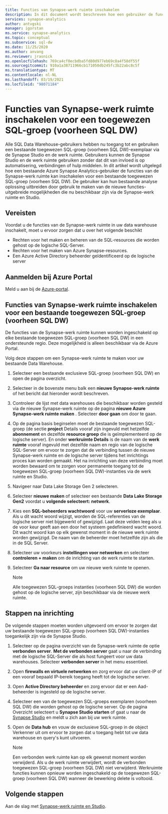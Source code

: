 ```yaml
---
title: Functies van Synapse-werk ruimte inschakelen
description: In dit document wordt beschreven hoe een gebruiker de functies van de Synapse-werk ruimte kan inschakelen op een bestaande toegewezen SQL-groep (voorheen SQL DW).
services: synapse-analytics
author: antvgski
manager: igorstan
ms.service: synapse-analytics
ms.topic: conceptual
ms.subservice: sql-dw
ms.date: 11/25/2020
ms.author: anvang
ms.reviewer: jrasnick
ms.openlocfilehash: 769ca4cf0ecbdba5fd80d977eb69c8a4f58df55f
ms.sourcegitcommit: 910a1a38711966cb171050db245fc3b22abc8c5f
ms.translationtype: MT
ms.contentlocale: nl-NL
ms.lasthandoff: 03/19/2021
ms.locfileid: "98071184"
---
```

# <a name="enabling-synapse-workspace-features-for-a-dedicated-sql-pool-formerly-sql-dw"></a>Functies van Synapse-werk ruimte inschakelen voor een toegewezen SQL-groep (voorheen SQL DW)

Alle SQL Data Warehouse-gebruikers hebben nu toegang tot en gebruiken een bestaande toegewezen SQL-groep (voorheen SQL DW)-exemplaar via de Synapse Studio en de werk ruimte. Gebruikers kunnen de Synapse Studio en de werk ruimte gebruiken zonder dat dit van invloed is op automatisering, verbindingen of hulp middelen. In dit artikel wordt uitgelegd hoe een bestaande Azure Synapse Analytics-gebruiker de functies van de Synapse-werk ruimte kan inschakelen voor een bestaande toegewezen SQL-groep (voorheen SQL DW). De gebruiker kan hun bestaande analyse oplossing uitbreiden door gebruik te maken van de nieuwe functies-uitgebreide mogelijkheden die nu beschikbaar zijn via de Synapse-werk ruimte en Studio.   

## <a name="prerequisites"></a>Vereisten
Voordat u de functies van de Synapse-werk ruimte in uw data warehouse inschakelt, moet u ervoor zorgen dat u over het volgende beschikt
- Rechten voor het maken en beheren van de SQL-resources die worden gehost op de logische SQL-Server.
- Rechten voor het maken van Azure Synapse-resources.
- Een Azure Active Directory beheerder geïdentificeerd op de logische server

## <a name="sign-in-to-the-azure-portal"></a>Aanmelden bij Azure Portal

Meld u aan bij de [Azure-portal](https://portal.azure.com/).

## <a name="enabling-synapse-workspace-features-for-an-existing-dedicated-sql-pool-formerly-sql-dw"></a>Functies van Synapse-werk ruimte inschakelen voor een bestaande toegewezen SQL-groep (voorheen SQL DW)

De functies van de Synapse-werk ruimte kunnen worden ingeschakeld op elke bestaande toegewezen SQL-groep (voorheen SQL DW) in een ondersteunde regio. Deze mogelijkheid is alleen beschikbaar via de Azure Portal.

Volg deze stappen om een Synapse-werk ruimte te maken voor uw bestaande Data Warehouse.
1. Selecteer een bestaande exclusieve SQL-groep (voorheen SQL DW) en open de pagina overzicht.
2. Selecteer in de bovenste menu balk een **nieuwe Synapse-werk ruimte** of het bericht dat hieronder wordt beschreven.
3. Controleer de lijst met data warehouses die beschikbaar worden gesteld via de nieuwe Synapse-werk ruimte op de pagina **nieuwe Azure Synapse-werk ruimte maken** . Selecteer **door gaan** om door te gaan.
4. Op de pagina basis beginselen moet de bestaande toegewezen SQL-groep (de sectie **project** Details vooraf zijn ingevuld met hetzelfde **abonnement** en dezelfde **resource groep** die is geïmplementeerd op de logische server). En onder **werkruimte Details** is de naam van de **werk ruimte** vooraf ingevuld met dezelfde naam en regio van de logische SQL-Server om ervoor te zorgen dat de verbinding tussen de nieuwe Synapse-werk ruimte en de logische server tijdens het inrichtings proces kan worden gemaakt. Het na inrichting van deze verbinding moet worden bewaard om te zorgen voor permanente toegang tot de toegewezen SQL-groep (voorheen SQL DW)-instanties via de werk ruimte en Studio.
5. Navigeer naar Data Lake Storage Gen 2 selecteren.
6. Selecteer **nieuwe maken** of selecteer een bestaande **Data Lake Storage Gen2** voordat u **volgende selecteert: netwerk**.
7. Kies een **SQL-beheerders wachtwoord** voor uw **serverloze exemplaar**. Als u dit wacht woord wijzigt, worden de SQL-referenties van de logische server niet bijgewerkt of gewijzigd. Laat deze velden leeg als u de voor keur geeft aan een door het systeem gedefinieerd wacht woord. Dit wacht woord kan op elk gewenst moment in de nieuwe werk ruimte worden gewijzigd. De naam van de beheerder moet hetzelfde zijn als die in de SQL Server.
8. Selecteer uw voorkeurs **instellingen voor netwerken** en selecteer **controleren + maken** om de inrichting van de werk ruimte te starten.
9. Selecteer **Ga naar resource** om uw nieuwe werk ruimte te openen.

    > [!NOTE]
    > Alle toegewezen SQL-groeps instanties (voorheen SQL DW) die worden gehost op de logische server, zijn beschikbaar via de nieuwe werk ruimte.

## <a name="post-provisioning-steps"></a>Stappen na inrichting
De volgende stappen moeten worden uitgevoerd om ervoor te zorgen dat uw bestaande toegewezen SQL-groep (voorheen SQL DW)-instanties toegankelijk zijn via de Synapse Studio.
1. Selecteer op de pagina overzicht van de Synapse-werk ruimte de optie **verbonden server**. **Met de verbonden server** gaat u naar de verbinding met de logische SQL-Server die als host fungeert voor uw data warehouses. Selecteer **verbonden server** in het menu essentieel.
2. Open **firewalls en virtuele netwerken** en zorg ervoor dat uw client-IP of een vooraf bepaald IP-bereik toegang heeft tot de logische server.
3. Open **Active Directory beheerder** en zorg ervoor dat er een Aad-beheerder is ingesteld op de logische server.
4. Selecteer een van de toegewezen SQL-groeps exemplaren (voorheen SQL DW) die worden gehost op de logische server. Op de pagina Overzicht selecteert u **Synapse Studio starten** of gaat u naar de [Synapse Studio](https://web.azuresynapse.net) en meldt u zich aan bij uw werk ruimte.

5. Open de **Data hub** en vouw de exclusieve SQL-groep in de object Verkenner uit om ervoor te zorgen dat u toegang hebt tot uw data warehouse en query's kunt uitvoeren.

    > [!NOTE] 
    > Een verbonden werk ruimte kan op elk gewenst moment worden verwijderd. Als u de werk ruimte verwijdert, wordt de verbonden toegewezen SQL-groep (voorheen SQL DW) niet verwijderd. Werkruimte functies kunnen opnieuw worden ingeschakeld op de toegewezen SQL-groep (voorheen SQL DW) wanneer de bewerking delete is voltooid.

## <a name="next-steps"></a>Volgende stappen
Aan de slag met [Synapse-werk ruimte en Studio](../get-started.md).
